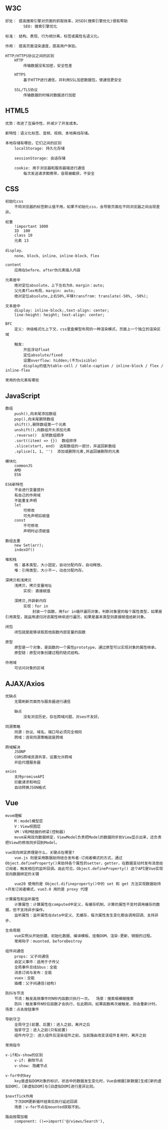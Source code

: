 ## W3C
    好处： 提高搜索引擎对页面的抓取效率，对SEO(搜索引擎优化)很有帮助
            SEO: 搜索引擎优化

    标准： 结构、表现、行为相分离，标签或属性名语义化。  

    作用： 提高页面渲染速度，提高用户体验。

    HTTP/HTTPS协议之间的区别
        HTTP
            传输数据没有加密，安全性差

        HTTPS
            基于HTTP进行通信，并利用SSL加密数据包，使通信更安全

        SSL/TLS协议
            传输数据的时候对数据进行加密

## HTML5
    优势：改进了互操作性，并减少了开发成本。

    新特性：语义化标签、音频、视频、本地离线存储。

    本地存储有哪些，它们之间的区别
        localStorage: 持久化存储

        sessionStorage: 会话存储

        cookie: 用于浏览器和服务器端进行通信
            每次发送请求都携带，容易被截获，不安全

## CSS
    初始化css
        不同浏览器的标签默认值不用，如果不初始化css，会导致页面在不同浏览器之间出现差异。

    权重
        !important 1000
        ID  100
        class 10
        元素 13

    display、
        none、block、inline、inline-block、flex

    content
        应用在before、after伪元素插入内容

    元素居中
        绝对定位absolute，上下左右为0，margin：auto;
        父元素flex布局，margin: auto;
        绝对定位absolute,上右50%,平移transfrom: translate(-50%, -50%);

    文本居中
        display: inline-block;,text-align: center;
        line-height: height; text-align: center;

    BFC
        定义: 块级格式化上下文，css里盒模型布局的一种渲染模式，页面上一个独立的渲染区域

        触发: 
            开启浮动float
            定位absolute/fixed
            设置overflow: hidden;(不为visible)
            display的值为table-cell / table-caption / inline-block / flex / inline-flex

    常用的伪元素有哪些

## JavaScript
    数组
        push(),向末尾添加数组
        pop(),向末尾删除数组
        shift(),删除数组第一个元素
        unshift(),向数组开头添加元素
        .reverse()  反转数组顺序
        .sort((item) => {})  数组排序
        .slice(start, end)  选取数组的一部分，并返回新数组
        .splice(1, 1, '')  添加或删除元素,并返回被删除的元素

    模块化
        commonJS
        AMD
        ES6

    ES6新特性
        不会进行变量提升
        有自己的作用域
        不能重复声明
        let
            可修改
            可先声明后赋值
        const
            不可修改
            声明时必须赋值

    数组去重
        new Set(arr);
        indexOf()
        
    堆和栈
        栈：基本类型，大小固定，自动分配内存，自动释放。
        堆：引用类型，大小不一，动态分配内存。

    深拷贝和浅拷贝
        浅拷贝，拷贝变量地址
            实现: 直接赋值

        深拷贝,开辟新内存
            实现：for in
                封装一个函数，用for in循环遍历对象，判断对象里的每个属性类型，如果是引用类型，就运用递归对该属性继续进行遍历，如果是基本类型则直接赋值给新对象。

    闭包
        闭包就是能够读取其他函数内部变量的函数

    原型
        原型是一个对象，是函数的一个属性prototype，通过原型可以实现对象的属性继承。
        原型链：原型对象创建过程的链式结构。

    作用域
        可访问对象的区域

## AJAX/Axios
    优缺点
        无需刷新页面而与服务器进行通信

        缺点
            没有浏览历史，存在跨域问题，对seo不友好。

    同源策略
        同源：协议、域名、端口号必须完全相同
        跨域：违背同源策略就是跨域

    跨域解决
        JSONP
        CORS跨域资源共享，设置允许跨域
        开启代理服务器

    axios
        支持promiseAPI
        拦截请求和响应
        自动转换JSON格式

## Vue
    mvvm理解
        M：model模型层
        V：View视图层
        VM：V和M链接的桥梁(控制器)
        mvvm采用双向数据绑定，ViewModel负责把Model的数据同步到View显示出来，还负责把View的修改同步回到Model。

    vue双向绑定原理是什么，关键点在哪里?
        vue.js 则是采用数据劫持结合发布者-订阅者模式的方式，通过Object.defineProperty()来劫持各个属性的setter，getter，在数据变动时发布消息给订阅者，触发相应的监听回调。由此可见，Object.defineProperty() 这个API是Vue实现双向数据绑定的关键

        vue20 使用的是 Object.difineproperty()中的 set 和 get 方法实现数据劫持+开发订阅者模式，vue3.0 用的是 proxy 代理

    计算属性和监听属性
        计算属性：计算属性在computed中定义，有缓存机制，计算的属性不变时调用缓存的数据，但不支持异步操作。
        监听属性：监听属性在data中定义、无缓存，每次属性发生变化都会调用回调、支持异步、

    生命周期
        vue实例从开始创建、初始化数据、编译模板、挂载DOM、渲染-更新、销毁的过程。
        常用钩子：muonted、beforeDestroy

    组件间通信
        props: 父子间通信
        自定义事件：适用于子传父
        全局事件总线$bus：全能
        消息订阅与发布：全能
        vuex：全能
        插槽：父子间通信(结构)
            
    防抖与节流
        节流：触发高频事件时N秒内函数只执行一次。  场景：搜索框模糊搜索
        防抖：触发事件N秒后函数才会执行，在此期间，如果函数再次被触发，则会重新计时。  场景：点击按钮事件
        
    导航守卫
        全局守卫(前置、后置)：进入之前，离开之后
        独享守卫：进入之前(只有前置)
        组件内守卫: 进入组件后渲染组件之前，当前路由改变该组件复用时，离开之前

    常用指令

    v-if和v-show的区别
        v-if: 删除节点
        v-show: 隐藏节点

    v-for中的key
        key是虚拟DOM对象的标识，状态中的数据发生变化时，Vue会根据[新数据]生成[新的虚拟DOM]，[新虚拟DOM]与[旧虚拟DOM]进行差异比较。

    $nextTick作用
        下次DOM更新循环结束后执行延迟回调
        场景：v-for节点在mounted获取不到。

    路由按需加载
        component: ()=>import('@/views/Search'),



















